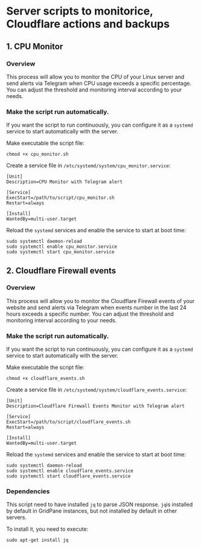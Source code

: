 # Server scripts to monitorice, Cloudflare actions and backups

## 1. CPU Monitor

### Overview

This process will allow you to monitor the CPU of your Linux server and send alerts via Telegram when CPU usage exceeds a specific percentage. You can adjust the threshold and monitoring interval according to your needs.

### Make the script run automatically.

If you want the script to run continuously, you can configure it as a `systemd` service to start automatically with the server.

Make executable the script file:

```
chmod +x cpu_monitor.sh
```

Create a service file in `/etc/systemd/system/cpu_monitor.service`:

```
[Unit]
Description=CPU Monitor with Telegram alert

[Service]
ExecStart=/path/to/script/cpu_monitor.sh
Restart=always

[Install]
WantedBy=multi-user.target
```

Reload the `systemd` services and enable the service to start at boot time:

```
sudo systemctl daemon-reload
sudo systemctl enable cpu_monitor.service
sudo systemctl start cpu_monitor.service
```

## 2. Cloudflare Firewall events

### Overview

This process will allow you to monitor the Cloudflare Firewall events of your website and send alerts via Telegram when events number in the last 24 hours exceeds a specific number. You can adjust the threshold and monitoring interval according to your needs.

### Make the script run automatically.

If you want the script to run continuously, you can configure it as a `systemd` service to start automatically with the server.

Make executable the script file:

```
chmod +x cloudflare_events.sh
```

Create a service file in `/etc/systemd/system/cloudflare_events.service`:

```
[Unit]
Description=Cloudflare Firewall Events Monitor with Telegram alert

[Service]
ExecStart=/path/to/script/cloudflare_events.sh
Restart=always

[Install]
WantedBy=multi-user.target
```

Reload the `systemd` services and enable the service to start at boot time:

```
sudo systemctl daemon-reload
sudo systemctl enable cloudflare_events.service
sudo systemctl start cloudflare_events.service
```
### Dependencies

This script need to have installed `jq` to parse JSON response. `jq`is installed by default in GridPane instances, but not installed by default in other servers.

To install it, you need to execute:

```
sudo apt-get install jq
```
